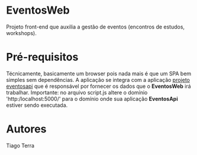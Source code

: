# EventosWeb
Projeto front-end que auxilia a gestão de eventos (encontros de estudos, workshops).

# Pré-requisitos
Técnicamente, basicamente um browser pois nada mais é que um SPA bem simples sem dependências. 
A aplicação se integra com a aplicação [projeto eventosapi]([URL_do_Repositório](https://github.com/TiagoTerra/eventosapi)) que é responsável por fornecer os dados que o **EventosWeb** irá trabalhar.
Importante: no arquivo script.js altere o domínio 'http:/localhost:5000/' para o domínio onde sua aplicação **EventosApi** estiver sendo executada.

# Autores
Tiago Terra
